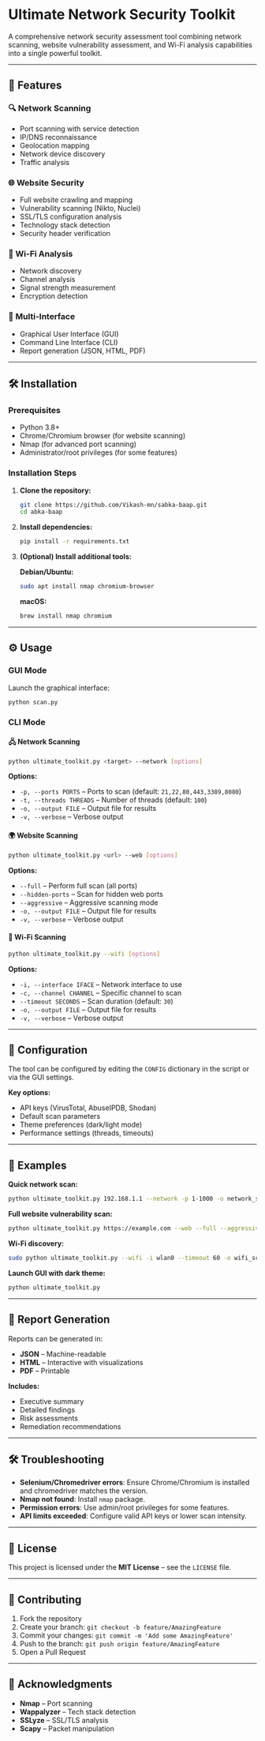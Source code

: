 
# Ultimate Network Security Toolkit
A comprehensive network security assessment tool combining network scanning, website vulnerability assessment, and Wi-Fi analysis capabilities into a single powerful toolkit.

---

## 🚀 Features

### 🔍 Network Scanning
- Port scanning with service detection  
- IP/DNS reconnaissance  
- Geolocation mapping  
- Network device discovery  
- Traffic analysis  

### 🌐 Website Security
- Full website crawling and mapping  
- Vulnerability scanning (Nikto, Nuclei)  
- SSL/TLS configuration analysis  
- Technology stack detection  
- Security header verification  

### 📡 Wi-Fi Analysis
- Network discovery  
- Channel analysis  
- Signal strength measurement  
- Encryption detection  

### 🧰 Multi-Interface
- Graphical User Interface (GUI)  
- Command Line Interface (CLI)  
- Report generation (JSON, HTML, PDF)  

---

## 🛠️ Installation

### Prerequisites
- Python 3.8+  
- Chrome/Chromium browser (for website scanning)  
- Nmap (for advanced port scanning)  
- Administrator/root privileges (for some features)

### Installation Steps

1. **Clone the repository:**
   ```bash
   git clone https://github.com/Vikash-mn/sabka-baap.git
   cd abka-baap
   ```

2. **Install dependencies:**
   ```bash
   pip install -r requirements.txt
   ```

3. **(Optional) Install additional tools:**

   **Debian/Ubuntu:**
   ```bash
   sudo apt install nmap chromium-browser
   ```

   **macOS:**
   ```bash
   brew install nmap chromium
   ```

---

## ⚙️ Usage

### GUI Mode
Launch the graphical interface:
```bash
python scan.py
```

### CLI Mode

#### 🖧 Network Scanning
```bash
python ultimate_toolkit.py <target> --network [options]
```
**Options:**
- `-p, --ports PORTS` – Ports to scan (default: `21,22,80,443,3389,8080`)
- `-t, --threads THREADS` – Number of threads (default: `100`)
- `-o, --output FILE` – Output file for results
- `-v, --verbose` – Verbose output

#### 🌍 Website Scanning
```bash
python ultimate_toolkit.py <url> --web [options]
```
**Options:**
- `--full` – Perform full scan (all ports)  
- `--hidden-ports` – Scan for hidden web ports  
- `--aggressive` – Aggressive scanning mode  
- `-o, --output FILE` – Output file for results  
- `-v, --verbose` – Verbose output  

#### 📶 Wi-Fi Scanning
```bash
python ultimate_toolkit.py --wifi [options]
```
**Options:**
- `-i, --interface IFACE` – Network interface to use  
- `-c, --channel CHANNEL` – Specific channel to scan  
- `--timeout SECONDS` – Scan duration (default: `30`)  
- `-o, --output FILE` – Output file for results  
- `-v, --verbose` – Verbose output  

---

## 🧩 Configuration

The tool can be configured by editing the `CONFIG` dictionary in the script or via the GUI settings.

**Key options:**
- API keys (VirusTotal, AbuseIPDB, Shodan)  
- Default scan parameters  
- Theme preferences (dark/light mode)  
- Performance settings (threads, timeouts)  

---

## 📖 Examples

**Quick network scan:**
```bash
python ultimate_toolkit.py 192.168.1.1 --network -p 1-1000 -o network_scan.json
```

**Full website vulnerability scan:**
```bash
python ultimate_toolkit.py https://example.com --web --full --aggressive -o web_scan.json
```

**Wi-Fi discovery:**
```bash
sudo python ultimate_toolkit.py --wifi -i wlan0 --timeout 60 -o wifi_scan.json
```

**Launch GUI with dark theme:**
```bash
python ultimate_toolkit.py
```

---

## 📄 Report Generation

Reports can be generated in:
- **JSON** – Machine-readable  
- **HTML** – Interactive with visualizations  
- **PDF** – Printable  

**Includes:**
- Executive summary  
- Detailed findings  
- Risk assessments  
- Remediation recommendations  

---

## 🛠️ Troubleshooting

- **Selenium/Chromedriver errors**: Ensure Chrome/Chromium is installed and chromedriver matches the version.
- **Nmap not found**: Install `nmap` package.
- **Permission errors**: Use admin/root privileges for some features.
- **API limits exceeded**: Configure valid API keys or lower scan intensity.

---

## 📜 License
This project is licensed under the **MIT License** – see the `LICENSE` file.

---

## 🤝 Contributing

1. Fork the repository  
2. Create your branch: `git checkout -b feature/AmazingFeature`  
3. Commit your changes: `git commit -m 'Add some AmazingFeature'`  
4. Push to the branch: `git push origin feature/AmazingFeature`  
5. Open a Pull Request  

---

## 🙏 Acknowledgments

- **Nmap** – Port scanning  
- **Wappalyzer** – Tech stack detection  
- **SSLyze** – SSL/TLS analysis  
- **Scapy** – Packet manipulation  
